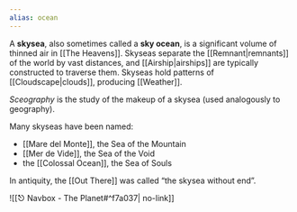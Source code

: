 ```yaml
---
alias: ocean
---
```

A **skysea**, also sometimes called a **sky ocean**, is a significant volume of thinned air in [[The Heavens]]. Skyseas separate the [[Remnant|remnants]] of the world by vast distances, and [[Airship|airships]] are typically constructed to traverse them. Skyseas hold patterns of [[Cloudscape|clouds]], producing [[Weather]].

*Sceography* is the study of the makeup of a skysea (used analogously to geography).

Many skyseas have been named:
- [[Mare del Monte]], the Sea of the Mountain
- [[Mer de Vide]], the Sea of the Void
- the [[Colossal Ocean]], the Sea of Souls

In antiquity, the [[Out There]] was called “the skysea without end”.

![[⎋ Navbox - The Planet#^f7a037| no-link]]